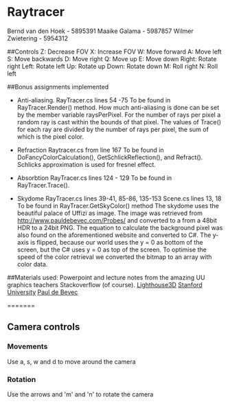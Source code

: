 # Raytracer

Bernd van den Hoek - 5895391
Maaike Galama - 5987857
Wilmer Zwietering - 5954312

##Controls
Z: Decrease FOV
X: Increase FOV
W: Move forward
A: Move left
S: Move backwards
D: Move right
Q: Move up
E: Move down
Right: Rotate right
Left: Rotate left
Up: Rotate up
Down: Rotate down
M: Roll right
N: Roll left

##Bonus assignments implemented
- Anti-aliasing.
RayTracer.cs lines 54 -75
To be found in RayTracer.Render() method. 
How much anti-aliasing is done can be set by the member variable raysPerPixel. For the number of rays per pixel a random ray is cast within the bounds of that pixel. The values of Trace() for each ray are divided by the number of rays per pixel, the sum of which is the pixel color.

- Refraction
Raytracer.cs from line 167
To be found in DoFancyColorCalculation(), GetSchlickReflection(), and Refract().
Schlicks approximation is used for fresnel effect.

- Absorbtion
RayTracer.cs lines 124 - 129
To be found in RayTracer.Trace().

- Skydome
RayTracer.cs lines 39-41, 85-86, 135-153
Scene.cs lines 13, 18
To be found in RayTracer.GetSkyColor() method
The skydome uses the beautiful palace of Uffizi as image. The image was retrieved from http://www.pauldebevec.com/Probes/ and converted to a from a 48bit HDR to a 24bit PNG. The equation to calculate the background pixel was also found on the aforementioned website and converted to C#. The y-axis is flipped, because our world uses the y = 0 as bottom of the screen, but the C# uses y = 0 as top of the screen. To optimise the speed of the color retrieval we converted the bitmap to an array with color data.

##Materials used:
Powerpoint and lecture notes from the amazing UU graphics teachers
Stackoverflow (of course).
[Lighthouse3D](http://www.lighthouse3d.com/tutorials/maths/ray-sphere-intersection/)
[Stanford University](https://graphics.stanford.edu/courses/cs148-10-summer/docs/2006--degreve--reflection_refraction.pdf)
[Paul de Bevec](http://www.pauldebevec.com/Probes/)

=======
## Camera controls
### Movements
Use a, s, w and d to move around the camera

### Rotation
Use the arrows and 'm' and 'n' to rotate the camera
